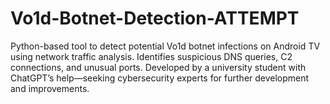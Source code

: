 # Vo1d-Botnet-Detection-ATTEMPT
Python-based tool to detect potential Vo1d botnet infections on Android TV using network traffic analysis. Identifies suspicious DNS queries, C2 connections, and unusual ports. Developed by a university student with ChatGPT’s help—seeking cybersecurity experts for further development and improvements.
